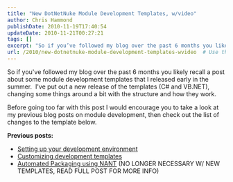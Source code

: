 ```yaml
---
title: "New DotNetNuke Module Development Templates, w/video"
author: Chris Hammond
publishDate: 2010-11-19T17:40:54
updateDate: 2010-11-21T00:27:21
tags: []
excerpt: "So if you’ve followed my blog over the past 6 months you likely recall a post about some module development templates that I released early in the summer.  I’ve put out a new release of the templates (C# and VB.NET), changing some things around a bit with the structure and how they work.  Before going too far with this post I would encourage you to take a look at my previous blog posts on module development, then check out the list of changes to the template below.  Previous posts:     Setting up your development environment     Customizing development templates     Automated Packaging using NANT (NO LONGER NECESSARY W/ NEW TEMPLATES, READ FULL POST FOR MORE INFO)  "
url: /2010/new-dotnetnuke-module-development-templates-wvideo  # Use the generated URL with year
---
```

<p>So if you've followed my blog over the past 6 months you likely recall a post about some module development templates that I released early in the summer.&nbsp; I've put out a new release of the templates (C# and VB.NET), changing some things around a bit with the structure and how they work.</p> <p>Before going too far with this post I would encourage you to take a look at my previous blog posts on module development, then check out the list of changes to the template below.</p> <p><strong>Previous posts:</strong></p> <ul>     <li><a href="https://www.dotnetnuke.com/Community/Blogs/tabid/825/EntryId/2630/My-DotNetNuke-Module-Development-Environment.aspx" target="_blank">Setting up your development environment</a> </li>     <li><a href="https://www.dotnetnuke.com/Community/Blogs/tabid/825/EntryId/2632/Using-and-Customizing-a-C-Module-Development-Template.aspx" target="_blank">Customizing development templates</a> </li>     <li><a href="https://www.dotnetnuke.com/Community/Blogs/tabid/825/EntryId/2640/Configuring-NAnt-to-package-your-DotNetNuke-Modules.aspx" target="_blank">Automated Packaging using NANT</a> (NO LONGER NECESSARY W/ NEW TEMPLATES, READ FULL POST FOR MORE INFO) </li> </ul>
